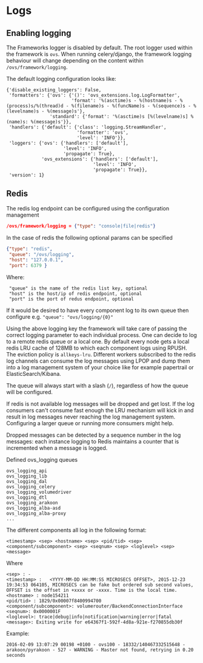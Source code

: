 # Logs
## Enabling logging
The Frameworks logger is disabled by default. The root logger used within the framework is `ovs`.
When running celery/django, the framework logging behaviour will change depending on the content within `/ovs/framework/logging`.

The default logging configuration looks like:
```
{'disable_existing_loggers': False,
 'formatters': {'ovs': {'()': 'ovs_extensions.log.LogFormatter',
                        'format': '%(asctime)s - %(hostname)s - %(process)s/%(thread)d - %(filename)s - %(funcName)s - %(sequence)s - %(levelname)s - %(message)s'},
                'standard': {'format': '%(asctime)s [%(levelname)s] %(name)s: %(message)s'}},
 'handlers': {'default': {'class': 'logging.StreamHandler',
                          'formatter': 'ovs',
                          'level': 'INFO'}},
 'loggers': {'ovs': {'handlers': ['default'],
                     'level': 'INFO',
                     'propagate': True},
             'ovs_extensions': {'handlers': ['default'],
                                'level': 'INFO',
                                'propagate': True}},
 'version': 1}
 ```

## Redis
The redis log endpoint can be configured using the configuration management
```json
/ovs/framework/logging = {"type": "console|file|redis"}
```

In the case of redis the following optional params can be specified
```json
{"type": "redis",
 "queue": "/ovs/logging",
 "host": "127.0.0.1",
 "port": 6379 }
```
Where:
```
 "queue" is the name of the redis list key, optional
 "host" is the host/ip of redis endpoint, optional
 "port" is the port of redus endpoint, optional
```
If it would be desired to have every component log to its own queue then configure e.g. ```"queue": "ovs/logging/{0}"```

Using the above logging key the framework will take care of passing the correct logging parameter to each individual process.
One can decide to log to a remote redis queue or a local one. By default every node gets a local redis LRU cache of 128MB to which each component logs using RPUSH. The eviction policy is ```allkeys-lru```.
Different workers subscribed to the redis log channels can consume the log messages using LPOP and dump them into a log management system of your choice like for example papertrail or ElasticSearch/Kibana.

The queue will always start with a slash (```/```), regardless of how the queue will be configured.

If redis is not available log messages will be dropped and get lost.
If the log consumers can't consume fast enough the LRU mechanism will kick in and result in log messages never reaching the log management system. Configuring a larger queue or running more consumers might help.

Dropped messages can be detected by a sequence number in the log messages: each instance logging to Redis maintains a counter that is incremented when a message is logged.

Defined ovs_logging queues
```
ovs_logging_api
ovs_logging_lib
ovs_logging_dal
ovs_logging_celery
ovs_logging_volumedriver
ovs_logging_dtl
ovs_logging_arakoon
ovs_logging_alba-asd
ovs_logging_alba-proxy
...
```

The different components all log in the following format:
```
<timestamp> <sep> <hostname> <sep> <pid/tid> <sep> <component/subcomponent> <sep> <seqnum> <sep> <loglevel> <sep> <message>
```
Where
```
<sep> : -
<timestamp> :	<YYYY-MM-DD HH:MM:SS MICROSECS OFFSET>, 2015-12-23 19:34:53 064105, MICROSECS can be fake but ordered sub second values, OFFSET is the offset in +xxxx or -xxxx. Time is the local time.
<hostname> : node154211
<pid/tid> : 1829/0x00007f8400994700
<component/subcomponent>: volumerouter/BackendConnectionInterface
<seqnum>: 0x0000001F
<loglevel>: trace|debug|info|notification|warning|error|fatal
<message>: Exiting write for e64367f1-592f-4d8a-921e-f270855db30f
```

Example:
```
2016-02-09 13:07:29 00198 +0100 - ovs100 - 18332/140467332515648 - arakoon/pyrakoon - 527 - WARNING - Master not found, retrying in 0.20 seconds
```
